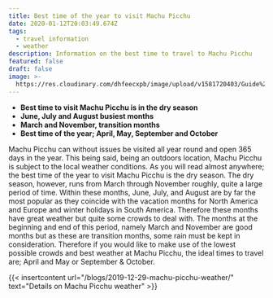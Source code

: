```yaml
---
title: Best time of the year to visit Machu Picchu
date: 2020-01-12T20:03:49.674Z
tags:
  - travel information
  - weather
description: Information on the best time to travel to Machu Picchu
featured: false
draft: false
image: >-
  https://res.cloudinary.com/dhfeecxpb/image/upload/v1581720403/Guide%20To%20Machu%20Picchu%20Featured%20articles/Best_time_of_the_year_to_visit_Machu_Picchu_tfc3yf.jpg
---
```

* **Best time to visit Machu Picchu is in the dry season**
* **June, July and August busiest months**
* **March and November, transition months**
* **Best time of the year; April, May, September and October**

Machu Picchu can without issues be visited all year round and open 365 days in the year. This being said, being an outdoors location, Machu Picchu is subject to the local weather conditions. As you will read almost anywhere; the best time of the year to visit Machu Picchu is the dry season. The dry season, however, runs from March through November roughly, quite a large period of time. Within these months, June, July, and August are by far the most popular as they coincide with the vacation months for North America and Europe and winter holidays in South America. Therefore these months have great weather but quite some crowds to deal with. The months at the beginning and end of this period, namely March and November are good months but as these are transition months, some rain must be kept in consideration. Therefore if you would like to make use of the lowest possible crowds and best weather at Machu Picchu, the ideal times to travel are; April and May or September & October.

{{< insertcontent url="/blogs/2019-12-29-machu-picchu-weather/" text="Details on Machu Picchu weather" >}}
